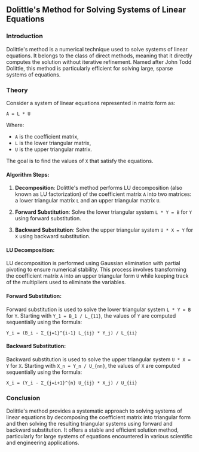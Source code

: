 ## Dolittle's Method for Solving Systems of Linear Equations

### Introduction

Dolittle's method is a numerical technique used to solve systems of linear equations. It belongs to the class of direct methods, meaning that it directly computes the solution without iterative refinement. Named after John Todd Dolittle, this method is particularly efficient for solving large, sparse systems of equations.

### Theory

Consider a system of linear equations represented in matrix form as:

```
A = L * U
```

Where:
- `A` is the coefficient matrix,
- `L` is the lower triangular matrix,
- `U` is the upper triangular matrix.

The goal is to find the values of `X` that satisfy the equations.

#### Algorithm Steps:

1. **Decomposition**: Dolittle's method performs LU decomposition (also known as LU factorization) of the coefficient matrix `A` into two matrices: a lower triangular matrix `L` and an upper triangular matrix `U`.

2. **Forward Substitution**: Solve the lower triangular system `L * Y = B` for `Y` using forward substitution.

3. **Backward Substitution**: Solve the upper triangular system `U * X = Y` for `X` using backward substitution.

#### LU Decomposition:

LU decomposition is performed using Gaussian elimination with partial pivoting to ensure numerical stability. This process involves transforming the coefficient matrix `A` into an upper triangular form `U` while keeping track of the multipliers used to eliminate the variables.

#### Forward Substitution:

Forward substitution is used to solve the lower triangular system `L * Y = B` for `Y`. Starting with `Y_1 = B_1 / L_{11}`, the values of `Y` are computed sequentially using the formula:

```
Y_i = (B_i - Σ_{j=1}^{i-1} L_{ij} * Y_j) / L_{ii}
```

#### Backward Substitution:

Backward substitution is used to solve the upper triangular system `U * X = Y` for `X`. Starting with `X_n = Y_n / U_{nn}`, the values of `X` are computed sequentially using the formula:

```
X_i = (Y_i - Σ_{j=i+1}^{n} U_{ij} * X_j) / U_{ii}
```

### Conclusion

Dolittle's method provides a systematic approach to solving systems of linear equations by decomposing the coefficient matrix into triangular form and then solving the resulting triangular systems using forward and backward substitution. It offers a stable and efficient solution method, particularly for large systems of equations encountered in various scientific and engineering applications.
